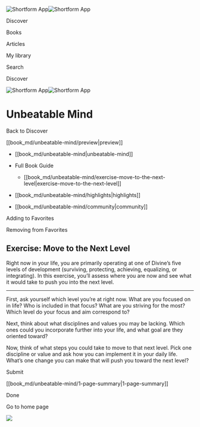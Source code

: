 ![Shortform App](/img/logo.36a2399e.svg)![Shortform App](/img/logo-dark.70c1b072.svg)

Discover

Books

Articles

My library

Search

Discover

![Shortform App](/img/logo.36a2399e.svg)![Shortform App](/img/logo-dark.70c1b072.svg)

# Unbeatable Mind

Back to Discover

[[book_md/unbeatable-mind/preview|preview]]

  * [[book_md/unbeatable-mind|unbeatable-mind]]
  * Full Book Guide

    * [[book_md/unbeatable-mind/exercise-move-to-the-next-level|exercise-move-to-the-next-level]]
  * [[book_md/unbeatable-mind/highlights|highlights]]
  * [[book_md/unbeatable-mind/community|community]]



Adding to Favorites 

Removing from Favorites 

## Exercise: Move to the Next Level

Right now in your life, you are primarily operating at one of Divine’s five levels of development (surviving, protecting, achieving, equalizing, or integrating). In this exercise, you’ll assess where you are now and see what it would take to push you into the next level.

* * *

First, ask yourself which level you’re at right now. What are you focused on in life? Who is included in that focus? What are you striving for the most? Which level do your focus and aim correspond to?

Next, think about what disciplines and values you may be lacking. Which ones could you incorporate further into your life, and what goal are they oriented toward?

Now, think of what steps you could take to move to that next level. Pick one discipline or value and ask how you can implement it in your daily life. What’s one change you can make that will push you toward the next level?

Submit 

[[book_md/unbeatable-mind/1-page-summary|1-page-summary]]

Done

Go to home page 

![](https://bat.bing.com/action/0?ti=56018282&Ver=2&mid=d2658d71-cced-4884-a9cd-fb6edc104244&sid=72e6e650642c11eeb2dd2161d176fe8d&vid=72e70890642c11eeb72d79fe7b6df2c6&vids=0&msclkid=N&pi=0&lg=en-US&sw=800&sh=600&sc=24&nwd=1&tl=Shortform%20%7C%20Book&p=https%3A%2F%2Fwww.shortform.com%2Fapp%2Fbook%2Funbeatable-mind%2Fexercise-move-to-the-next-level&r=&lt=991&evt=pageLoad&sv=1&rn=756442)
